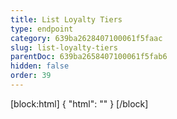 ```yaml
---
title: List Loyalty Tiers
type: endpoint
category: 639ba2628407100061f5faac
slug: list-loyalty-tiers
parentDoc: 639ba2658407100061f5fab6
hidden: false
order: 39
---
```

[block:html]
{
  "html": "<style>\n.LanguagePicker-divider { \n  display: none; }\n</style>"
}
[/block]